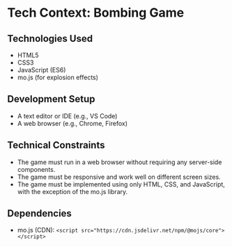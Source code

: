 # Tech Context: Bombing Game

## Technologies Used
- HTML5
- CSS3
- JavaScript (ES6)
- mo.js (for explosion effects)

## Development Setup
- A text editor or IDE (e.g., VS Code)
- A web browser (e.g., Chrome, Firefox)

## Technical Constraints
- The game must run in a web browser without requiring any server-side components.
- The game must be responsive and work well on different screen sizes.
- The game must be implemented using only HTML, CSS, and JavaScript, with the exception of the mo.js library.

## Dependencies
- mo.js (CDN): `<script src="https://cdn.jsdelivr.net/npm/@mojs/core"></script>`
